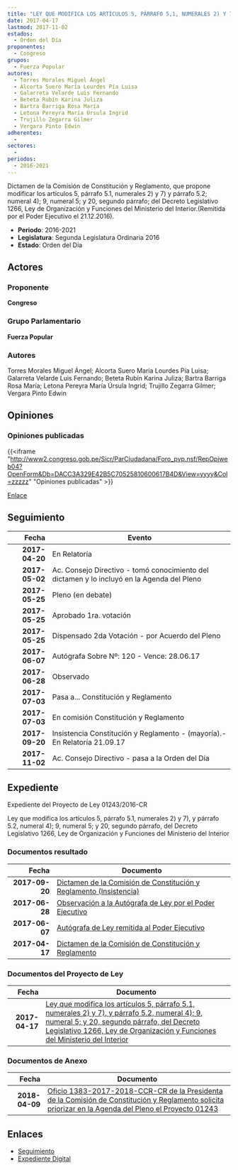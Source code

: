 ```yaml
---
title: "LEY QUE MODIFICA LOS ARTÍCULOS 5, PÁRRAFO 5,1, NUMERALES 2) Y 7) Y PÁRRAFO 5.2, NUMERAL 4);9, NUMERAL 5; Y 20, SEGUNDO PÁRRAFO, DEL DECRETO LEGISLATIVO 1266, LEY DE ORGANIZACIÓN Y FUNCIONES DEL MINISTERIO DEL INTERIOR"
date: 2017-04-17
lastmod: 2017-11-02
estados: 
  - Orden del Día
proponentes: 
  - Congreso
grupos: 
  - Fuerza Popular
autores: 
  - Torres Morales Miguel Ángel
  - Alcorta Suero María Lourdes Pía Luisa
  - Galarreta Velarde Luis Fernando
  - Beteta Rubín Karina Juliza
  - Bartra Barriga Rosa María
  - Letona Pereyra María Úrsula Ingrid
  - Trujillo Zegarra Gilmer
  - Vergara Pinto Edwin
adherentes: 
  - 
sectores: 
  - 
periodos: 
  - 2016-2021
---
```


Dictamen de la Comisión de Constitución y Reglamento, que propone modificar los artículos 5, párrafo 5.1, numerales 2) y 7) y párrafo 5.2; numeral 4); 9, numeral 5; y 20, segundo párrafo; del Decreto Legislativo 1266, Ley de Organización y Funciones del Ministerio del Interior.(Remitida por el Poder Ejecutivo el 21.12.2016).

- **Periodo**: 2016-2021
- **Legislatura**: Segunda Legislatura Ordinaria 2016
- **Estado**: Orden del Día

## Actores

### Proponente

**Congreso**

### Grupo Parlamentario

**Fuerza Popular**

### Autores

Torres Morales Miguel Ángel; Alcorta Suero María Lourdes Pía Luisa; Galarreta Velarde Luis Fernando; Beteta Rubín Karina Juliza; Bartra Barriga Rosa María; Letona Pereyra María Úrsula Ingrid; Trujillo Zegarra Gilmer; Vergara Pinto Edwin


## Opiniones

### Opiniones publicadas

{{<iframe "http://www2.congreso.gob.pe/Sicr/ParCiudadana/Foro_pvp.nsf/RepOpiweb04?OpenForm&Db=DACC3A329E42B5C70525810600617B4D&View=yyyy&Col=zzzzz" "Opiniones publicadas" >}}

[Enlace](http://www2.congreso.gob.pe/Sicr/ParCiudadana/Foro_pvp.nsf/RepOpiweb04?OpenForm&Db=DACC3A329E42B5C70525810600617B4D&View=yyyy&Col=zzzzz)

## Seguimiento

| Fecha | Evento |
|------:|--------|
| **2017-04-20** | En Relatoría|
| **2017-05-02** | Ac. Consejo Directivo - tomó conocimiento del dictamen y lo incluyó en la Agenda del Pleno|
| **2017-05-25** | Pleno (en debate)|
| **2017-05-25** | Aprobado 1ra. votación|
| **2017-05-25** | Dispensado 2da Votación - por Acuerdo del Pleno|
| **2017-06-07** | Autógrafa Sobre Nº: 120 - Vence: 28.06.17|
| **2017-06-28** | Observado|
| **2017-07-03** | Pasa a... Constitución y Reglamento|
| **2017-07-03** | En comisión Constitución y Reglamento|
| **2017-09-20** | Insistencia Constitución y Reglamento - (mayoría).-En Relatoría 21.09.17|
| **2017-11-02** | Ac. Consejo Directivo - pasa a la Orden del Día|


## Expediente

Expediente del Proyecto de Ley 01243/2016-CR

Ley que modifica los artículos 5, párrafo 5.1, numerales 2) y 7), y párrafo 5.2, numeral 4); 9, numeral 5; y 20, segundo párrafo, del Decreto Legislativo 1266, Ley de Organización y Funciones del Ministerio del Interior


### Documentos resultado

| Fecha | Documento |
|------:|--------|
| **2017-09-20** | [Dictamen de la Comisión de Constitución y Reglamento (Insistencia)](http://www.leyes.congreso.gob.pe/Documentos/2016_2021/Dictamenes/Proyectos_de_Ley/01243DC04MAY20170920..pdf) |
| **2017-06-28** | [Observación a la Autógrafa de Ley por el Poder Ejecutivo](http://www.leyes.congreso.gob.pe/Documentos/2016_2021/Observacion_a_la_Autografa/OBAU0124320170628.pdf) |
| **2017-06-07** | [Autógrafa de Ley remitida al Poder Ejecutivo](http://www.leyes.congreso.gob.pe/Documentos/2016_2021/Autografas/Ley_y_de_Resolucion_Legislativa/AU0124320170607.pdf) |
| **2017-04-17** | [Dictamen de la Comisión de Constitución y Reglamento](http://www.leyes.congreso.gob.pe/Documentos/2016_2021/Proyectos_de_Ley_y_de_Resoluciones_Legislativas/PL0124320170417.pdf) |

### Documentos del Proyecto de Ley

| Fecha | Documento |
|------:|--------|
| **2017-04-17** | [Ley que modifica los artículos 5, párrafo 5.1, numerales 2) y 7), y párrafo 5.2, numeral 4); 9, numeral 5; y 20, segundo párrafo, del Decreto Legislativo 1266, Ley de Organización y Funciones del Ministerio del Interior](http://www.leyes.congreso.gob.pe/Documentos/2016_2021/Proyectos_de_Ley_y_de_Resoluciones_Legislativas/PL0124320170417.pdf) |

### Documentos de Anexo

| Fecha | Documento |
|------:|--------|
| **2018-04-09** | [Oficio 1383-2017-2018-CCR-CR de la Presidenta de la Comisión de Constitución y Reglamento solicita priorizar en la Agenda del Pleno el Proyecto 01243](http://www.leyes.congreso.gob.pe/Documentos/2016_2021/Oficios/Comisiones_Ordinarias/OFICIO-1383-2017-2018-CCR-CR.pdf) |

## Enlaces 

- [Seguimiento](http://www2.congreso.gob.pe/Sicr/TraDocEstProc/CLProLey2016.nsf/f7fff46988ca05b1052578e100829cc7/48a6dc7f7c47a0dd05258106006c3426?OpenDocument)
- [Expediente Digital](http://www2.congreso.gob.pe/Sicr/TraDocEstProc/CLProLey2016.nsf/f7fff46988ca05b1052578e100829cc7/48a6dc7f7c47a0dd05258106006c3426?OpenDocument&Click=05257FB7005EB655.eb71d0cf91d8294e05256cdf006b5706/$Body/0.1C6C)
